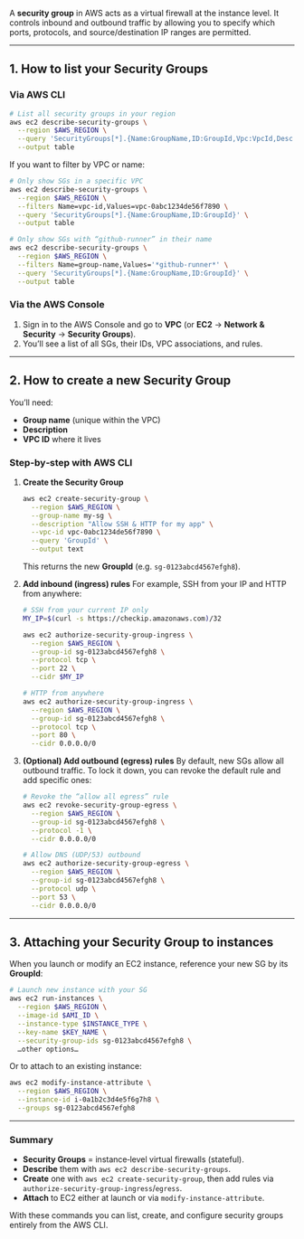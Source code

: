 A **security group** in AWS acts as a virtual firewall at the instance level. It controls inbound and outbound traffic by allowing you to specify which ports, protocols, and source/destination IP ranges are permitted.

---

## 1. How to list your Security Groups

### Via AWS CLI

```bash
# List all security groups in your region
aws ec2 describe-security-groups \
  --region $AWS_REGION \
  --query 'SecurityGroups[*].{Name:GroupName,ID:GroupId,Vpc:VpcId,Desc:Description}' \
  --output table
```

If you want to filter by VPC or name:

```bash
# Only show SGs in a specific VPC
aws ec2 describe-security-groups \
  --region $AWS_REGION \
  --filters Name=vpc-id,Values=vpc-0abc1234de56f7890 \
  --query 'SecurityGroups[*].{Name:GroupName,ID:GroupId}' \
  --output table

# Only show SGs with “github-runner” in their name
aws ec2 describe-security-groups \
  --region $AWS_REGION \
  --filters Name=group-name,Values='*github-runner*' \
  --query 'SecurityGroups[*].{Name:GroupName,ID:GroupId}' \
  --output table
```

### Via the AWS Console

1. Sign in to the AWS Console and go to **VPC** (or **EC2** → **Network & Security** → **Security Groups**).
2. You’ll see a list of all SGs, their IDs, VPC associations, and rules.

---

## 2. How to create a new Security Group

You’ll need:

* **Group name** (unique within the VPC)
* **Description**
* **VPC ID** where it lives

### Step‑by‑step with AWS CLI

1. **Create the Security Group**

   ```bash
   aws ec2 create-security-group \
     --region $AWS_REGION \
     --group-name my-sg \
     --description "Allow SSH & HTTP for my app" \
     --vpc-id vpc-0abc1234de56f7890 \
     --query 'GroupId' \
     --output text
   ```

   This returns the new **GroupId** (e.g. `sg-0123abcd4567efgh8`).

2. **Add inbound (ingress) rules**
   For example, SSH from your IP and HTTP from anywhere:

   ```bash
   # SSH from your current IP only
   MY_IP=$(curl -s https://checkip.amazonaws.com)/32

   aws ec2 authorize-security-group-ingress \
     --region $AWS_REGION \
     --group-id sg-0123abcd4567efgh8 \
     --protocol tcp \
     --port 22 \
     --cidr $MY_IP

   # HTTP from anywhere
   aws ec2 authorize-security-group-ingress \
     --region $AWS_REGION \
     --group-id sg-0123abcd4567efgh8 \
     --protocol tcp \
     --port 80 \
     --cidr 0.0.0.0/0
   ```

3. **(Optional) Add outbound (egress) rules**
   By default, new SGs allow all outbound traffic. To lock it down, you can revoke the default rule and add specific ones:

   ```bash
   # Revoke the “allow all egress” rule
   aws ec2 revoke-security-group-egress \
     --region $AWS_REGION \
     --group-id sg-0123abcd4567efgh8 \
     --protocol -1 \
     --cidr 0.0.0.0/0

   # Allow DNS (UDP/53) outbound
   aws ec2 authorize-security-group-egress \
     --region $AWS_REGION \
     --group-id sg-0123abcd4567efgh8 \
     --protocol udp \
     --port 53 \
     --cidr 0.0.0.0/0
   ```

---

## 3. Attaching your Security Group to instances

When you launch or modify an EC2 instance, reference your new SG by its **GroupId**:

```bash
# Launch new instance with your SG
aws ec2 run-instances \
  --region $AWS_REGION \
  --image-id $AMI_ID \
  --instance-type $INSTANCE_TYPE \
  --key-name $KEY_NAME \
  --security-group-ids sg-0123abcd4567efgh8 \
  …other options…
```

Or to attach to an existing instance:

```bash
aws ec2 modify-instance-attribute \
  --region $AWS_REGION \
  --instance-id i-0a1b2c3d4e5f6g7h8 \
  --groups sg-0123abcd4567efgh8
```

---

### Summary

* **Security Groups** = instance‑level virtual firewalls (stateful).
* **Describe** them with `aws ec2 describe-security-groups`.
* **Create** one with `aws ec2 create-security-group`, then add rules via `authorize-security-group-ingress`/`egress`.
* **Attach** to EC2 either at launch or via `modify-instance-attribute`.

With these commands you can list, create, and configure security groups entirely from the AWS CLI.

